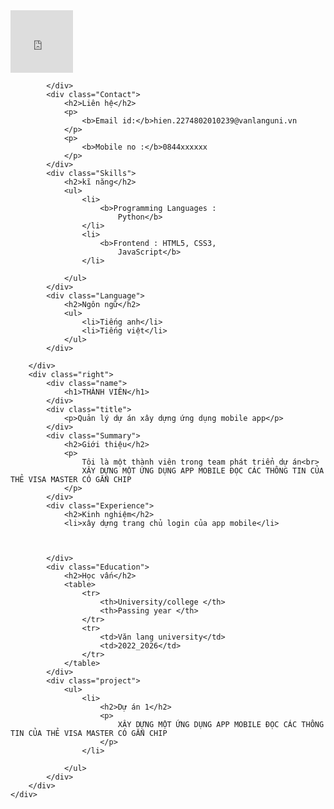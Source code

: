 <!DOCTYPE html>
<html lang="en">

<head>
	<meta charset="UTF-8">
	<meta http-equiv="X-UA-Compatible"
		content="IE=edge">
	<meta name="viewport"
		content="width=device-width, 
				initial-scale=1.0">
	<link rel="stylesheet"
		href="i.css">
</head>

<body>
	<div class="full">
		<div class="left">
			<div class="image">
				<iframe src="https://assets.pinterest.com/ext/embed.html?id=694187730093268770" height="445" width="345" frameborder="0" scrolling="no" 
                alt="gfg-logo"
					style="width:100px;
							height:100px;">>
                </iframe>
					
			</div>
			<div class="Contact">
				<h2>Liên hệ</h2>
				<p>
					<b>Email id:</b>hien.2274802010239@vanlanguni.vn
				</p>
				<p>
					<b>Mobile no :</b>0844xxxxxx
				</p>
			</div>
			<div class="Skills">
				<h2>kĩ năng</h2>
				<ul>
					<li>
						<b>Programming Languages :
							Python</b>
					</li>
					<li>
						<b>Frontend : HTML5, CSS3,
							JavaScript</b>
					</li>
					
				</ul>
			</div>
			<div class="Language">
				<h2>Ngôn ngữ</h2>
				<ul>
					<li>Tiếng anh</li>
					<li>Tiếng việt</li>
				</ul>
			</div>
			
		</div>
		<div class="right">
			<div class="name">
				<h1>THÀNH VIÊN</h1>
			</div>
			<div class="title">
				<p>Quản lý dự án xây dựng ứng dụng mobile app</p>
			</div>
			<div class="Summary">
				<h2>Giới thiệu</h2>
				<p>
					Tôi là một thành viên trong team phát triển dự án<br>
                    XÂY DỰNG MỘT ỨNG DỤNG APP MOBILE ĐỌC CÁC THÔNG TIN CỦA THẺ VISA MASTER CÓ GẮN CHIP
				</p>
			</div>
			<div class="Experience">
				<h2>Kinh nghiệm</h2>
				<li>xây dựng trang chủ login của app mobile</li>
			
				
				
			</div>
			<div class="Education">
				<h2>Học vấn</h2>
				<table>
					<tr>
						<th>University/college </th>
						<th>Passing year </th>
					</tr>
					<tr>
						<td>Văn lang university</td>
						<td>2022_2026</td>
					</tr>
				</table>
			</div>
			<div class="project">
				<ul>
					<li>
						<h2>Dự án 1</h2>
						<p>
							XÂY DỰNG MỘT ỨNG DỤNG APP MOBILE ĐỌC CÁC THÔNG TIN CỦA THẺ VISA MASTER CÓ GẮN CHIP
						</p>
					</li>
					
				</ul>
			</div>
		</div>
	</div>
</body>

</html>
